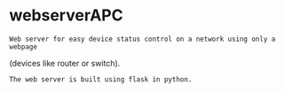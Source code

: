# webserverAPC
    Web server for easy device status control on a network using only a webpage
(devices like router or switch).

    The web server is built using flask in python.

